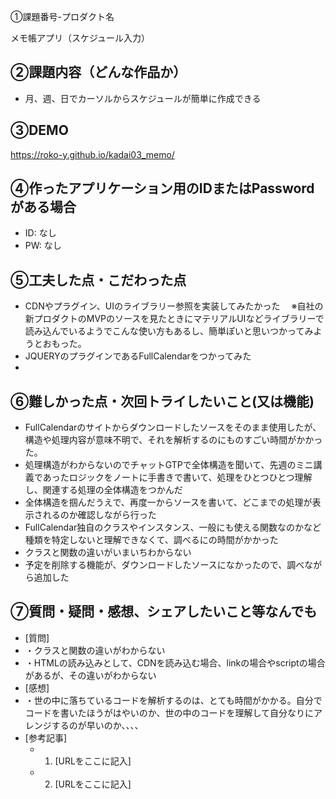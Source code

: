  ①課題番号-プロダクト名

メモ帳アプリ（スケジュール入力）

## ②課題内容（どんな作品か）

- 月、週、日でカーソルからスケジュールが簡単に作成できる
  

## ③DEMO

https://roko-y.github.io/kadai03_memo/

## ④作ったアプリケーション用のIDまたはPasswordがある場合

- ID: なし
- PW: なし

## ⑤工夫した点・こだわった点

- CDNやプラグイン、UIのライブラリー参照を実装してみたかった
　※自社の新プロダクトのMVPのソースを見たときにマテリアルUIなどライブラリーで読み込んでいるようでこんな使い方もあるし、簡単ぽいと思いつかってみようとおもった。
- JQUERYのプラグインであるFullCalendarをつかってみた
- 

## ⑥難しかった点・次回トライしたいこと(又は機能)

- FullCalendarのサイトからダウンロードしたソースをそのまま使用したが、構造や処理内容が意味不明で、それを解析するのにものすごい時間がかかった。
- 処理構造がわからないのでチャットGTPで全体構造を聞いて、先週のミニ講義であったロジックをノートに手書きで書いて、処理をひとつひとつ理解し、関連する処理の全体構造をつかんだ
- 全体構造を掴んだうえで、再度一からソースを書いて、どこまでの処理が表示されるのか確認しながら行った
- FullCalendar独自のクラスやインスタンス、一般にも使える関数なのかなど種類を特定しないと理解できなくて、調べるにの時間がかかった
- クラスと関数の違いがいまいちわからない
- 予定を削除する機能が、ダウンロードしたソースになかったので、調べながら追加した

## ⑦質問・疑問・感想、シェアしたいこと等なんでも

- [質問]
- ・クラスと関数の違いがわからない
- ・HTMLの読み込みとして、CDNを読み込む場合、linkの場合やscriptの場合があるが、その違いがわからない
- [感想]
- ・世の中に落ちているコードを解析するのは、とても時間がかかる。自分でコードを書いたほうがはやいのか、世の中のコードを理解して自分なりにアレンジするのが早いのか、、、、
- [参考記事]
  - 1. [URLをここに記入]
  - 2. [URLをここに記入]


